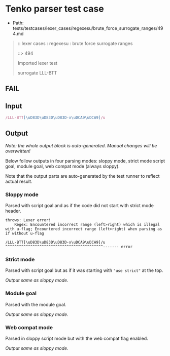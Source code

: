 # Tenko parser test case

- Path: tests/testcases/lexer_cases/regexesu/brute_force_surrogate_ranges/494.md

> :: lexer cases : regexesu : brute force surrogate ranges
>
> ::> 494
>
> Imported lexer test
>
> surrogate LLL-BTT

## FAIL

## Input

`````js
/LLL-BTT[\uD83D\uD83D\uD83D-x\uDCA9\uDCA9]/u
`````

## Output

_Note: the whole output block is auto-generated. Manual changes will be overwritten!_

Below follow outputs in four parsing modes: sloppy mode, strict mode script goal, module goal, web compat mode (always sloppy).

Note that the output parts are auto-generated by the test runner to reflect actual result.

### Sloppy mode

Parsed with script goal and as if the code did not start with strict mode header.

`````
throws: Lexer error!
    Regex: Encountered incorrect range (left>right) which is illegal with u-flag; Encountered incorrect range (left>right) when parsing as if without u-flag

/LLL-BTT[\uD83D\uD83D\uD83D-x\uDCA9\uDCA9]/u
^^^^^^^^^^^^^^^^^^^^^^^^^^^^^^^^^^^^^^^^^^^------- error
`````

### Strict mode

Parsed with script goal but as if it was starting with `"use strict"` at the top.

_Output same as sloppy mode._

### Module goal

Parsed with the module goal.

_Output same as sloppy mode._

### Web compat mode

Parsed in sloppy script mode but with the web compat flag enabled.

_Output same as sloppy mode._
